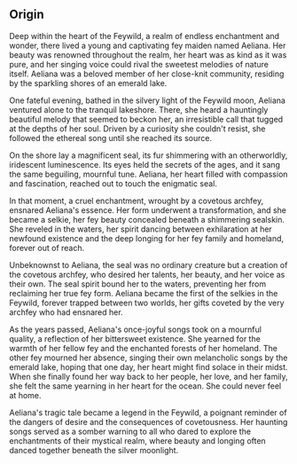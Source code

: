 ## Origin

Deep within the heart of the Feywild, a realm of endless enchantment and wonder, there lived a young and captivating fey maiden named Aeliana. Her beauty was renowned throughout the realm, her heart was as kind as it was pure, and her singing voice could rival the sweetest melodies of nature itself. Aeliana was a beloved member of her close-knit community, residing by the sparkling shores of an emerald lake.

One fateful evening, bathed in the silvery light of the Feywild moon, Aeliana ventured alone to the tranquil lakeshore. There, she heard a hauntingly beautiful melody that seemed to beckon her, an irresistible call that tugged at the depths of her soul. Driven by a curiosity she couldn't resist, she followed the ethereal song until she reached its source.

On the shore lay a magnificent seal, its fur shimmering with an otherworldly, iridescent luminescence. Its eyes held the secrets of the ages, and it sang the same beguiling, mournful tune. Aeliana, her heart filled with compassion and fascination, reached out to touch the enigmatic seal.

In that moment, a cruel enchantment, wrought by a covetous archfey, ensnared Aeliana's essence. Her form underwent a transformation, and she became a selkie, her fey beauty concealed beneath a shimmering sealskin. She reveled in the waters, her spirit dancing between exhilaration at her newfound existence and the deep longing for her fey family and homeland, forever out of reach.

Unbeknownst to Aeliana, the seal was no ordinary creature but a creation of the covetous archfey, who desired her talents, her beauty, and her voice as their own. The seal spirit bound her to the waters, preventing her from reclaiming her true fey form. Aeliana became the first of the selkies in the Feywild, forever trapped between two worlds, her gifts coveted by the very archfey who had ensnared her.

As the years passed, Aeliana's once-joyful songs took on a mournful quality, a reflection of her bittersweet existence. She yearned for the warmth of her fellow fey and the enchanted forests of her homeland. The other fey mourned her absence, singing their own melancholic songs by the emerald lake, hoping that one day, her heart might find solace in their midst. When she finally found her way back to her people, her love, and her family, she felt the same yearning in her heart for the ocean. She could never feel at home.

Aeliana's tragic tale became a legend in the Feywild, a poignant reminder of the dangers of desire and the consequences of covetousness. Her haunting songs served as a somber warning to all who dared to explore the enchantments of their mystical realm, where beauty and longing often danced together beneath the silver moonlight.